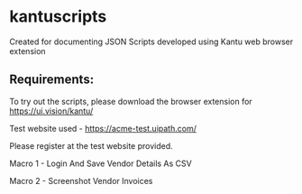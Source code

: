 # kantuscripts

Created for documenting JSON Scripts developed using Kantu web browser extension

## Requirements:

To try out the scripts, please download the browser extension for https://ui.vision/kantu/

Test website used - https://acme-test.uipath.com/

Please register at the test website provided.

Macro 1 - Login And Save Vendor Details As CSV

Macro 2 - Screenshot Vendor Invoices
